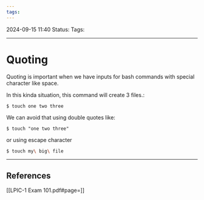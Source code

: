 ```yaml
---
tags:
---
```


2024-09-15 11:40
Status:
Tags:
___
# Quoting

Quoting is important when we have inputs for bash commands with special character like space.

In this kinda situation, this command will create 3 files.:
```
$ touch one two three
```

We can avoid that using double quotes like:

```
$ touch "one two three"
```

or using escape character

```bash
$ touch my\ big\ file
```
___
## References
[[LPIC-1 Exam 101.pdf#page=]]